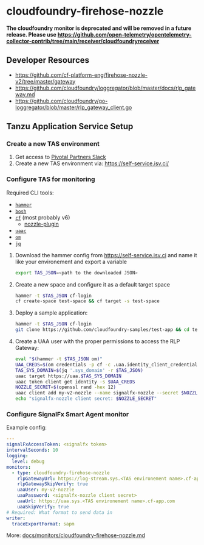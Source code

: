 # cloudfoundry-firehose-nozzle

**The cloudfoundry monitor is deprecated and will be removed in a future release. Please use https://github.com/open-telemetry/opentelemetry-collector-contrib/tree/main/receiver/cloudfoundryreceiver**

## Developer Resources

- <https://github.com/cf-platform-eng/firehose-nozzle-v2/tree/master/gateway>
- <https://github.com/cloudfoundry/loggregator/blob/master/docs/rlp_gateway.md>
- <https://github.com/cloudfoundry/go-loggregator/blob/master/rlp_gateway_client.go>

## Tanzu Application Service Setup

### Create a new TAS environment

1. Get access to [Pivotal Partners Slack](https://pivotalpartners.slack.com/archives/C42PWTRR9)
1. Create a new TAS environment via: <https://self-service.isv.ci/>

### Configure TAS for monitoring

Required CLI tools:

- [`hammer`](https://github.com/pivotal/hammer)
- [`bosh`](https://github.com/cloudfoundry/bosh-cli)
- [`cf`](https://github.com/cloudfoundry/cli) (most probably v6)
  - [nozzle-plugin](https://github.com/cloudfoundry-community/firehose-plugin)
- [`uaac`](https://github.com/cloudfoundry/cf-uaac)
- [`om`](https://github.com/pivotal-cf/om)
- [`jq`](https://stedolan.github.io/jq/)

1. Download the hammer config from <https://self-service.isv.ci> and name it like your environement and export a variable

    ```sh
    export TAS_JSON=<path to the downloaded JSON>
    ```

2. Create a new space and configure it as a default target space

    ```sh
    hammer -t $TAS_JSON cf-login
    cf create-space test-space && cf target -s test-space
    ```

3. Deploy a sample application:

    ```sh
    hammer -t $TAS_JSON cf-login
    git clone https://github.com/cloudfoundry-samples/test-app && cd test-app && cf push && cd .. && rm -rf test-app && cf apps
    ```

4. Create a UAA user with the proper permissions to access the RLP Gateway:

    ```sh
    eval "$(hammer -t $TAS_JSON om)"
    UAA_CREDS=$(om credentials -p cf -c .uaa.identity_client_credentials -t json | jq '.password' -r)
    TAS_SYS_DOMAIN=$(jq '.sys_domain' -r $TAS_JSON)
    uaac target https://uaa.$TAS_SYS_DOMAIN
    uaac token client get identity -s $UAA_CREDS
    NOZZLE_SECRET=$(openssl rand -hex 12)
    uaac client add my-v2-nozzle --name signalfx-nozzle --secret $NOZZLE_SECRET --authorized_grant_types client_credentials,refresh_token --authorities logs.admin
    echo "signalfx-nozzle client secret: $NOZZLE_SECRET"
    ```

### Configure SignalFx Smart Agent monitor

Example config:

```yaml
---
signalFxAccessToken: <signalfx token>
intervalSeconds: 10
logging:
  level: debug
monitors:
  - type: cloudfoundry-firehose-nozzle
    rlpGatewayUrl: https://log-stream.sys.<TAS environement name>.cf-app.com
    rlpGatewaySkipVerify: true
    uaaUser: my-v2-nozzle
    uaaPassword: <signalfx-nozzle client secret>
    uaaUrl: https://uaa.sys.<TAS environement name>.cf-app.com
    uaaSkipVerify: true
# Required: What format to send data in
writer:
  traceExportFormat: sapm
```

More: [docs/monitors/cloudfoundry-firehose-nozzle.md](../../../docs/monitors/cloudfoundry-firehose-nozzle.md)
